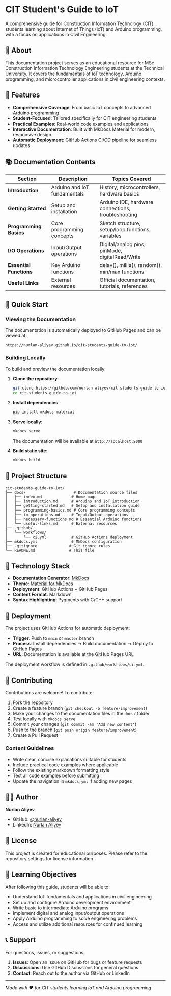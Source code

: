 # CIT Student's Guide to IoT

A comprehensive guide for Construction Information Technology (CIT) students learning about Internet of Things (IoT) and Arduino programming, with a focus on applications in Civil Engineering.

## 📖 About

This documentation project serves as an educational resource for MSc Construction Information Technology Engineering students at the Technical University. It covers the fundamentals of IoT technology, Arduino programming, and microcontroller applications in civil engineering contexts.

## 🌟 Features

- **Comprehensive Coverage**: From basic IoT concepts to advanced Arduino programming
- **Student-Focused**: Tailored specifically for CIT engineering students
- **Practical Examples**: Real-world code examples and applications
- **Interactive Documentation**: Built with MkDocs Material for modern, responsive design
- **Automatic Deployment**: GitHub Actions CI/CD pipeline for seamless updates

## 📚 Documentation Contents

| Section | Description | Topics Covered |
|---------|-------------|----------------|
| **Introduction** | Arduino and IoT fundamentals | History, microcontrollers, hardware basics |
| **Getting Started** | Setup and installation | Arduino IDE, hardware connections, troubleshooting |
| **Programming Basics** | Core programming concepts | Sketch structure, setup/loop functions, variables |
| **I/O Operations** | Input/Output operations | Digital/analog pins, pinMode, digitalRead/Write |
| **Essential Functions** | Key Arduino functions | delay(), millis(), random(), min/max functions |
| **Useful Links** | External resources | Official documentation, tutorials, references |

## 🚀 Quick Start

### Viewing the Documentation

The documentation is automatically deployed to GitHub Pages and can be viewed at:
```
https://nurlan-aliyev.github.io/cit-students-guide-to-iot/
```

### Building Locally

To build and preview the documentation locally:

1. **Clone the repository**:
   ```bash
   git clone https://github.com/nurlan-aliyev/cit-students-guide-to-iot.git
   cd cit-students-guide-to-iot
   ```

2. **Install dependencies**:
   ```bash
   pip install mkdocs-material
   ```

3. **Serve locally**:
   ```bash
   mkdocs serve
   ```
   
   The documentation will be available at `http://localhost:8000`

4. **Build static site**:
   ```bash
   mkdocs build
   ```

## 📁 Project Structure

```
cit-students-guide-to-iot/
├── docs/                     # Documentation source files
│   ├── index.md             # Home page
│   ├── introduction.md      # Arduino and IoT introduction
│   ├── getting-started.md   # Setup and installation guide
│   ├── programming-basics.md # Core programming concepts
│   ├── io-operations.md     # Input/Output operations
│   ├── necessary-functions.md # Essential Arduino functions
│   └── useful-links.md      # External resources
├── .github/
│   └── workflows/
│       └── ci.yml           # GitHub Actions deployment
├── mkdocs.yml               # MkDocs configuration
├── .gitignore              # Git ignore rules
└── README.md               # This file
```

## 🔧 Technology Stack

- **Documentation Generator**: [MkDocs](https://www.mkdocs.org/)
- **Theme**: [Material for MkDocs](https://squidfunk.github.io/mkdocs-material/)
- **Deployment**: GitHub Actions + GitHub Pages
- **Content Format**: Markdown
- **Syntax Highlighting**: Pygments with C/C++ support

## 🚀 Deployment

The project uses GitHub Actions for automatic deployment:

- **Trigger**: Push to `main` or `master` branch
- **Process**: Install dependencies → Build documentation → Deploy to GitHub Pages
- **URL**: Documentation is available at the GitHub Pages URL

The deployment workflow is defined in `.github/workflows/ci.yml`.

## 🤝 Contributing

Contributions are welcome! To contribute:

1. Fork the repository
2. Create a feature branch (`git checkout -b feature/improvement`)
3. Make your changes to the documentation files in the `docs/` folder
4. Test locally with `mkdocs serve`
5. Commit your changes (`git commit -am 'Add new content'`)
6. Push to the branch (`git push origin feature/improvement`)
7. Create a Pull Request

### Content Guidelines

- Write clear, concise explanations suitable for students
- Include practical code examples where applicable
- Follow the existing markdown formatting style
- Test all code examples before submitting
- Update the navigation in `mkdocs.yml` if adding new pages

## 👨‍💻 Author

**Nurlan Aliyev**
- GitHub: [@nurlan-aliyev](https://github.com/nurlan-aliyev)
- LinkedIn: [Nurlan Aliyev](https://www.linkedin.com/in/nurlan-aliyev-18b023220/)

## 📄 License

This project is created for educational purposes. Please refer to the repository settings for license information.

## 🎯 Learning Objectives

After following this guide, students will be able to:

- Understand IoT fundamentals and applications in civil engineering
- Set up and configure Arduino development environment
- Write basic to intermediate Arduino programs
- Implement digital and analog input/output operations
- Apply Arduino programming to solve engineering problems
- Access and utilize additional resources for continued learning

## 📞 Support

For questions, issues, or suggestions:

1. **Issues**: Open an issue on GitHub for bugs or feature requests
2. **Discussions**: Use GitHub Discussions for general questions
3. **Contact**: Reach out to the author via GitHub or LinkedIn

---

*Made with ❤️ for CIT students learning IoT and Arduino programming*